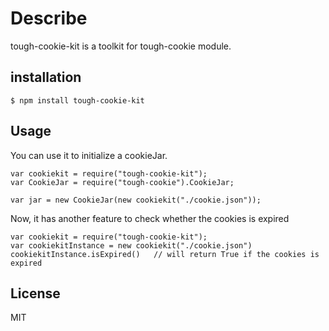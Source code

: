 # Describe

tough-cookie-kit is a toolkit for tough-cookie module. 

## installation

	$ npm install tough-cookie-kit

## Usage

You can use it to initialize a cookieJar.

	var cookiekit = require("tough-cookie-kit");
	var CookieJar = require("tough-cookie").CookieJar;

	var jar = new CookieJar(new cookiekit("./cookie.json"));

Now, it has another feature to check whether the cookies is expired

	var cookiekit = require("tough-cookie-kit");
	var cookiekitInstance = new cookiekit("./cookie.json")
	cookiekitInstance.isExpired()	// will return True if the cookies is expired

	

## License

 MIT
